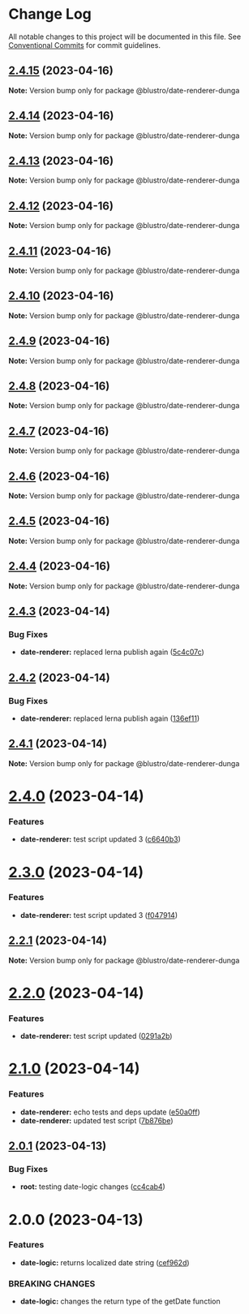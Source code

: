 # Change Log

All notable changes to this project will be documented in this file.
See [Conventional Commits](https://conventionalcommits.org) for commit guidelines.

## [2.4.15](https://npm.pkg.github.com/blustro/monorepo/compare/@blustro/date-renderer-dunga@2.4.14...@blustro/date-renderer-dunga@2.4.15) (2023-04-16)

**Note:** Version bump only for package @blustro/date-renderer-dunga





## [2.4.14](https://npm.pkg.github.com/blustro/monorepo/compare/@blustro/date-renderer-dunga@2.4.13...@blustro/date-renderer-dunga@2.4.14) (2023-04-16)

**Note:** Version bump only for package @blustro/date-renderer-dunga





## [2.4.13](https://npm.pkg.github.com/blustro/monorepo/compare/@blustro/date-renderer-dunga@2.4.12...@blustro/date-renderer-dunga@2.4.13) (2023-04-16)

**Note:** Version bump only for package @blustro/date-renderer-dunga





## [2.4.12](https://npm.pkg.github.com/blustro/monorepo/compare/@blustro/date-renderer-dunga@2.4.11...@blustro/date-renderer-dunga@2.4.12) (2023-04-16)

**Note:** Version bump only for package @blustro/date-renderer-dunga





## [2.4.11](https://npm.pkg.github.com/blustro/monorepo/compare/@blustro/date-renderer-dunga@2.4.10...@blustro/date-renderer-dunga@2.4.11) (2023-04-16)

**Note:** Version bump only for package @blustro/date-renderer-dunga





## [2.4.10](https://npm.pkg.github.com/blustro/monorepo/compare/@blustro/date-renderer-dunga@2.4.9...@blustro/date-renderer-dunga@2.4.10) (2023-04-16)

**Note:** Version bump only for package @blustro/date-renderer-dunga





## [2.4.9](https://npm.pkg.github.com/blustro/monorepo/compare/@blustro/date-renderer-dunga@2.4.8...@blustro/date-renderer-dunga@2.4.9) (2023-04-16)

**Note:** Version bump only for package @blustro/date-renderer-dunga





## [2.4.8](https://npm.pkg.github.com/blustro/monorepo/compare/@blustro/date-renderer-dunga@2.4.7...@blustro/date-renderer-dunga@2.4.8) (2023-04-16)

**Note:** Version bump only for package @blustro/date-renderer-dunga





## [2.4.7](https://npm.pkg.github.com/blustro/monorepo/compare/@blustro/date-renderer-dunga@2.4.6...@blustro/date-renderer-dunga@2.4.7) (2023-04-16)

**Note:** Version bump only for package @blustro/date-renderer-dunga





## [2.4.6](https://npm.pkg.github.com/blustro/monorepo/compare/@blustro/date-renderer-dunga@2.4.5...@blustro/date-renderer-dunga@2.4.6) (2023-04-16)

**Note:** Version bump only for package @blustro/date-renderer-dunga





## [2.4.5](https://npm.pkg.github.com/blustro/monorepo/compare/@blustro/date-renderer-dunga@2.4.4...@blustro/date-renderer-dunga@2.4.5) (2023-04-16)

**Note:** Version bump only for package @blustro/date-renderer-dunga





## [2.4.4](https://npm.pkg.github.com/blustro/monorepo/compare/@blustro/date-renderer-dunga@2.4.3...@blustro/date-renderer-dunga@2.4.4) (2023-04-16)

**Note:** Version bump only for package @blustro/date-renderer-dunga





## [2.4.3](https://npm.pkg.github.com/blustro/monorepo/compare/@blustro/date-renderer-dunga@2.4.2...@blustro/date-renderer-dunga@2.4.3) (2023-04-14)


### Bug Fixes

* **date-renderer:** replaced lerna publish again ([5c4c07c](https://npm.pkg.github.com/blustro/monorepo/commit/5c4c07cbf248b5ff9dce03c13b001535532a0f07))





## [2.4.2](https://npm.pkg.github.com/blustro/monorepo/compare/@blustro/date-renderer-dunga@2.4.1...@blustro/date-renderer-dunga@2.4.2) (2023-04-14)


### Bug Fixes

* **date-renderer:** replaced lerna publish again ([136ef11](https://npm.pkg.github.com/blustro/monorepo/commit/136ef114b645781ee40e42046f08d188e6a04332))





## [2.4.1](https://npm.pkg.github.com/blustro/monorepo/compare/@blustro/date-renderer-dunga@2.1.1...@blustro/date-renderer-dunga@2.4.1) (2023-04-14)

**Note:** Version bump only for package @blustro/date-renderer-dunga





# [2.4.0](https://npm.pkg.github.com/blustro/monorepo/compare/@blustro/date-renderer-dunga@2.3.0...@blustro/date-renderer-dunga@2.4.0) (2023-04-14)


### Features

* **date-renderer:** test script updated 3 ([c6640b3](https://npm.pkg.github.com/blustro/monorepo/commit/c6640b35622f62752312d7fabce91d1a82cee7a1))





# [2.3.0](https://npm.pkg.github.com/blustro/monorepo/compare/@blustro/date-renderer-dunga@2.2.1...@blustro/date-renderer-dunga@2.3.0) (2023-04-14)


### Features

* **date-renderer:** test script updated 3 ([f047914](https://npm.pkg.github.com/blustro/monorepo/commit/f04791415b2e6cc2512012b1bcfb2a27efad0652))





## [2.2.1](https://npm.pkg.github.com/blustro/monorepo/compare/@blustro/date-renderer-dunga@2.2.0...@blustro/date-renderer-dunga@2.2.1) (2023-04-14)

**Note:** Version bump only for package @blustro/date-renderer-dunga





# [2.2.0](https://npm.pkg.github.com/blustro/monorepo/compare/@blustro/date-renderer-dunga@2.1.0...@blustro/date-renderer-dunga@2.2.0) (2023-04-14)


### Features

* **date-renderer:** test script updated ([0291a2b](https://npm.pkg.github.com/blustro/monorepo/commit/0291a2bb269346106e96017d8b892859858e3801))





# [2.1.0](https://npm.pkg.github.com/blustro/monorepo/compare/@blustro/date-renderer-dunga@2.0.1...@blustro/date-renderer-dunga@2.1.0) (2023-04-14)


### Features

* **date-renderer:** echo tests and deps update ([e50a0ff](https://npm.pkg.github.com/blustro/monorepo/commit/e50a0ff6e22f94a967314098940ee58f2d994720))
* **date-renderer:** updated test script ([7b876be](https://npm.pkg.github.com/blustro/monorepo/commit/7b876be2019dd66739f92951deeeda918502dd0a))





## [2.0.1](https://npm.pkg.github.com/blustro/monorepo/compare/@blustro/date-renderer-dunga@2.0.0...@blustro/date-renderer-dunga@2.0.1) (2023-04-13)


### Bug Fixes

* **root:** testing date-logic changes ([cc4cab4](https://npm.pkg.github.com/blustro/monorepo/commit/cc4cab43c87b8f4d0076efd359ada00761ea3916))





# 2.0.0 (2023-04-13)


### Features

* **date-logic:** returns localized date string ([cef962d](https://npm.pkg.github.com/blustro/monorepo/commit/cef962db57e1ec60273248c010ad130a0673612c))


### BREAKING CHANGES

* **date-logic:** changes the return type of the getDate function
